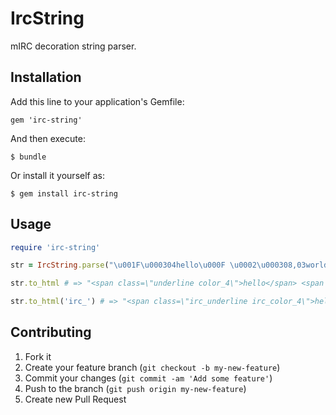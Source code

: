 # IrcString

mIRC decoration string parser.

## Installation

Add this line to your application's Gemfile:

    gem 'irc-string'

And then execute:

    $ bundle

Or install it yourself as:

    $ gem install irc-string

## Usage

```ruby
require 'irc-string'

str = IrcString.parse("\u001F\u000304hello\u000F \u0002\u000308,03world\u000F")

str.to_html # => "<span class=\"underline color_4\">hello</span> <span class=\"bold color_8 bg_color_3\">world</span>"

str.to_html('irc_') # => "<span class=\"irc_underline irc_color_4\">hello</span> <span class=\"irc_bold irc_color_8 irc_bg_color_3\">world</span>"
```

## Contributing

1. Fork it
2. Create your feature branch (`git checkout -b my-new-feature`)
3. Commit your changes (`git commit -am 'Add some feature'`)
4. Push to the branch (`git push origin my-new-feature`)
5. Create new Pull Request
